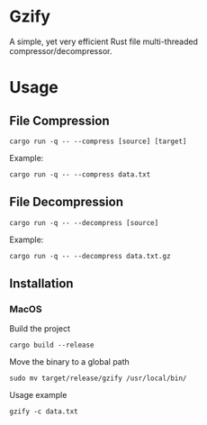 # Gzify
A simple, yet very efficient Rust file multi-threaded compressor/decompressor.

# Usage

## File Compression
```
cargo run -q -- --compress [source] [target]
```
Example:
```
cargo run -q -- --compress data.txt
```

## File Decompression
```
cargo run -q -- --decompress [source]
```
Example:
```
cargo run -q -- --decompress data.txt.gz
```

## Installation
### MacOS
Build the project
```
cargo build --release
```

Move the binary to a global path
```
sudo mv target/release/gzify /usr/local/bin/
```

Usage example
```
gzify -c data.txt
```
